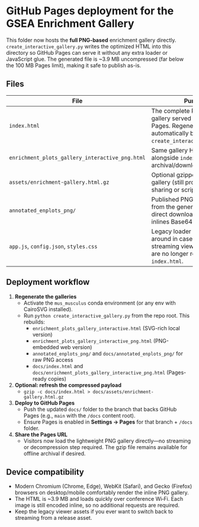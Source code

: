 # GitHub Pages deployment for the GSEA Enrichment Gallery

This folder now hosts the **full PNG-based** enrichment gallery directly. `create_interactive_gallery.py` writes the optimized HTML into this directory so GitHub Pages can serve it without any extra loader or JavaScript glue. The generated file is ~3.9 MB uncompressed (far below the 100 MB Pages limit), making it safe to publish as-is.

## Files

| File | Purpose |
| --- | --- |
| `index.html` | The complete PNG-embedded gallery served on GitHub Pages. Regenerated automatically by `create_interactive_gallery.py`. |
| `enrichment_plots_gallery_interactive_png.html` | Same gallery HTML kept alongside `index.html` for archival/download purposes. |
| `assets/enrichment-gallery.html.gz` | Optional gzipped copy of the gallery (still produced for offline sharing or scripted downloads). |
| `annotated_enplots_png/` | Published PNG assets copied from the generator (optional for direct download; the gallery inlines Base64 PNGs). |
| `app.js`, `config.json`, `styles.css` | Legacy loader assets kept around in case you need the streaming viewer again. They are no longer referenced by `index.html`.

## Deployment workflow

1. **Regenerate the galleries**
   - Activate the `mus_musculus` conda environment (or any env with CairoSVG installed).
   - Run `python create_interactive_gallery.py` from the repo root. This rebuilds:
     - `enrichment_plots_gallery_interactive.html` (SVG-rich local version)
     - `enrichment_plots_gallery_interactive_png.html` (PNG-embedded web version)
     - `annotated_enplots_png/` and `docs/annotated_enplots_png/` for raw PNG access
     - `docs/index.html` and `docs/enrichment_plots_gallery_interactive_png.html` (Pages-ready copies)
2. **Optional: refresh the compressed payload**
   - `gzip -c docs/index.html > docs/assets/enrichment-gallery.html.gz`
3. **Deploy to GitHub Pages**
   - Push the updated `docs/` folder to the branch that backs GitHub Pages (e.g., `main` with the `/docs` content root).
   - Ensure Pages is enabled in **Settings → Pages** for that branch + `/docs` folder.
4. **Share the Pages URL**
   - Visitors now load the lightweight PNG gallery directly—no streaming or decompression step required. The gzip file remains available for offline archival if desired.

## Device compatibility

- Modern Chromium (Chrome, Edge), WebKit (Safari), and Gecko (Firefox) browsers on desktop/mobile comfortably render the inline PNG gallery.
- The HTML is ~3.9 MB and loads quickly over conference Wi‑Fi. Each image is still encoded inline, so no additional requests are required.
- Keep the legacy viewer assets if you ever want to switch back to streaming from a release asset.
